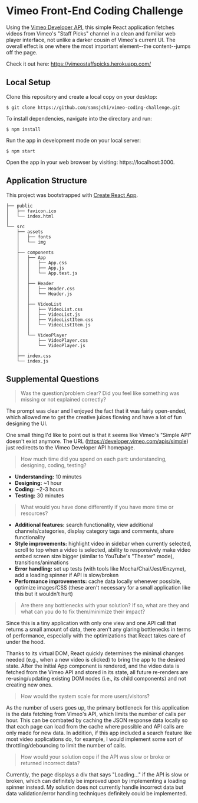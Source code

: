 # Vimeo Front-End Coding Challenge
Using the [Vimeo Developer API](https://developer.vimeo.com/), this simple React application fetches videos from Vimeo's "Staff Picks" channel in a clean and familiar web player interface, not unlike a darker cousin of Vimeo's current UI. The overall effect is one where the most important element--the content--jumps off the page.

Check it out here:  https://vimeostaffspicks.herokuapp.com/

## Local Setup
Clone this repository and create a local copy on your desktop:
```
$ git clone https://github.com/samsjchi/vimeo-coding-challenge.git
```
To install dependencies, navigate into the directory and run:
```
$ npm install
```
Run the app in development mode on your local server:
```
$ npm start
```
Open the app in your web browser by visiting: https://localhost:3000.

## Application Structure
This project was bootstrapped with [Create React App](https://github.com/facebookincubator/create-react-app).
```
├── public
│   ├── favicon.ico
│   └── index.html
│
└── src
    ├── assets
    │   ├── fonts
    │   └── img
    │
    ├── components
    │   ├── App
    │   │   ├── App.css
    │   │   ├── App.js
    │   │   └── App.test.js
    │   │
    │   ├── Header
    │   │   ├── Header.css
    │   │   └── Header.js
    │   │
    │   ├── VideoList
    │   │   ├── VideoList.css
    │   │   ├── VideoList.js
    │   │   ├── VideoListItem.css
    │   │   └── VideoListItem.js
    │   │
    │   └── VideoPlayer
    │       ├── VideoPlayer.css
    │       └── VideoPlayer.js
    │
    ├── index.css
    └── index.js
```

## Supplemental Questions
>Was the question/problem clear? Did you feel like something was missing or not explained correctly?

The prompt was clear and I enjoyed the fact that it was fairly open-ended, which allowed me to get the creative juices flowing and have a lot of fun designing the UI.

One small thing I'd like to point out is that it seems like Vimeo's "Simple API" doesn't exist anymore. The URL (https://developer.vimeo.com/apis/simple) just redirects to the Vimeo Developer API homepage.

>How much time did you spend on each part: understanding, designing, coding, testing?

* **Understanding:**  10 minutes
* **Designing:**  ~1 hour
* **Coding:**  ~2-3 hours
* **Testing:**  30 minutes

>What would you have done differently if you have more time or resources?

* **Additional features:**  search functionality, view additional channels/categories, display category tags and comments, share functionality
* **Style improvements:**  highlight video in sidebar when currently selected, scroll to top when a video is selected, ability to responsively make video embed screen size bigger (similar to YouTube's "Theater" mode), transitions/animations
* **Error handling:**  set up tests (with tools like Mocha/Chai/Jest/Enzyme), add a loading spinner if API is slow/broken
* **Performance improvements:**  cache data locally whenever possible, optimize images/CSS (these aren't necessary for a small application like this but it wouldn't hurt)

>Are there any bottlenecks with your solution? If so, what are they and what can you do to fix them/minimize their impact?

Since this is a tiny application with only one view and one API call that returns a small amount of data, there aren't any glaring bottlenecks in terms of performance, especially with the optimizations that React takes care of under the hood.

Thanks to its virtual DOM, React quickly determines the minimal changes needed (e.g., when a new video is clicked) to bring the app to the desired state. After the initial App component is rendered, and the video data is fetched from the Vimeo API and stored in its state, all future re-renders are re-using/updating existing DOM nodes (i.e., its child components) and not creating new ones.

>How would the system scale for more users/visitors?

As the number of users goes up, the primary bottleneck for this application is the data fetching from Vimeo's API, which limits the number of calls per hour. This can be combated by caching the JSON response data locally so that each page can load from the cache where possible and API calls are only made for new data. In addition, if this app included a search feature like most video applications do, for example, I would implement some sort of throttling/debouncing to limit the number of calls.

>How would your solution cope if the API was slow or broke or returned incorrect data?

Currently, the page displays a div that says "Loading..." if the API is slow or broken, which can definitely be improved upon by implementing a loading spinner instead. My solution does not currently handle incorrect data but data validation/error handling techniques definitely could be implemented.
